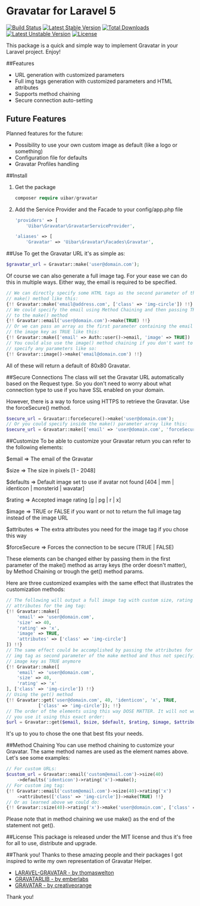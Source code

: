 # Gravatar for Laravel 5

[![Build Status](https://travis-ci.org/uibar/gravatar.svg?branch=master)](https://travis-ci.org/uibar/gravatar)
[![Latest Stable Version](https://poser.pugx.org/uibar/gravatar/v/stable)](https://packagist.org/packages/uibar/gravatar)
[![Total Downloads](https://poser.pugx.org/uibar/gravatar/downloads)](https://packagist.org/packages/uibar/gravatar)
[![Latest Unstable Version](https://poser.pugx.org/uibar/gravatar/v/unstable)](https://packagist.org/packages/uibar/gravatar)
[![License](https://poser.pugx.org/uibar/gravatar/license)](https://packagist.org/packages/uibar/gravatar)

This package is a quick and simple way to implement Gravatar in your Laravel project. Enjoy!

##Features
* URL generation with customized parameters
* Full img tags generation with customized parameters and HTML attributes
* Supports method chaining
* Secure connection auto-setting

## Future Features
Planned features for the future:
* Possibility to use your own custom image as default (like a logo or something)
* Configuration file for defaults
* Gravatar Profiles handling

##Install
1. Get the package
    ```php
    composer require uibar/gravatar
    ```

2. Add the Service Provider and the Facade to your config/app.php file
    ```php
    'providers' => [
        'Uibar\Gravatar\GravatarServiceProvider',
    ```
    
    ```php
    'aliases' => [
        'Gravatar' => 'Uibar\Gravatar\Facades\Gravatar',
    ```

##Use
To get the Gravatar URL it's as simple as:
```php
$gravatar_url = Gravatar::make('user@domain.com');
```

Of course we can also generate a full image tag. For your ease we can do this in multiple ways. Either way, the email is required to be specified.
```php
// We can directly specify some HTML tags as the second parameter of the
// make() method like this:
{!! Gravatar::make('email@address.com', ['class' => 'img-circle']) !!}
// We could specify the email using Method Chaining and then passing TRUE
// to the make() method
{!! Gravatar::email('user@domain.com')->make(TRUE) !!}
// Or we can pass an array as the first parameter containing the email and
// the image key as TRUE like this:
{!! Gravatar::make(['email' => Auth::user()->email, 'image' => TRUE]) !!}
// You could also use the image() method chaining if you don't want to
// specify any parameters like so:
{!! Gravatar::image()->make('email@domain.com') !!}
```

All of these will return a default of 80x80 Gravatar.

##Secure Connections
The class will set the Gravatar URL automatically based on the Request type. So you don't need to worry about what connection type to use if you have SSL enabled on your domain.

However, there is a way to force using HTTPS to retrieve the Gravatar. Use the forceSecure() method.
```php
$secure_url = Gravatar::forceSecure()->make('user@domain.com');
// Or you could specify inside the make() parameter array like this:
$secure_url = Gravatar::make(['email' => 'user@domain.com', 'forceSecure' => TRUE]);
```

##Customize
To be able to customize your Gravatar return you can refer to the following elements:

$email          =>      The email of the Gravatar

$size           =>      The size in pixels \[1 - 2048\]

$defaults       =>      Default image set to use if avatar not found \[404 | mm | identicon | monsterid | wavatar\]

$rating         =>      Accepted image rating  \[g | pg | r | x\]

$image          =>      TRUE or FALSE if you want or not to return the full image tag instead of the image URL

$attributes     =>      The extra attributes you need for the image tag if you chose this way

$forceSecure    =>      Forces the connection to be secure (TRUE | FALSE)

These elements can be changed either by passing them in the first parameter of the make() method as array keys (the order doesn't matter), by Method Chaining or trough the get() method params.

Here are three customized examples with the same effect that illustrates the customization methods:
```php
// The following will output a full image tag with custom size, rating and
// attributes for the img tag:
{!! Gravatar::make([
    'email' => 'user@domain.com',
    'size' => 40,
    'rating' => 'x',
    'image' => TRUE,
    'attributes' => ['class' => 'img-circle']
]) !!}
// The same effect could be accomplished by passing the attributes for the
// img tag as second parameter of the make method and thus not specifying the
// image key as TRUE anymore
{!! Gravatar::make([
    'email' => 'user@domain.com',
    'size' => 40,
    'rating' => 'x'
], ['class' => 'img-circle']) !!}
// Using the get() method
{!! Gravatar::get('user@domain.com', 40, 'identicon', 'x', TRUE,
            ['class' => 'img-circle']); !!}
// The order of the elements using this way DOSE MATTER. It will not work unless
// you use it using this exact order:
$url = Gravatar::get($email, $size, $default, $rating, $image, $attributes);
```
It's up to you to chose the one that best fits your needs.

##Method Chaining
You can use method chaining to customize your Gravatar. The same method names are used as the element names above. Let's see some examples:

```php
// For custom URLs:
$custom_url = Gravatar::email('custom@email.com')->size(40)
    ->defaults('identicon')->rating('x')->make();
// For custom img tag:
{!! Gravatar::email('custom@email.com')->size(40)->rating('x')
    ->attributes(['class' => 'img-circle'])->make(TRUE) !!}
// Or as learned above we could do:
{!! Gravatar::size(40)->rating('x')->make('user@domain.com', ['class' => 'img-circle']) !!}
```

Please note that in method chaining we use make() as the end of the statement not get().

##License
This package is released under the MIT license and thus it's free for all to use, distribute and upgrade.

##Thank you!
Thanks to these amazing people and their packages I got inspired to write my own representation of Gravatar Helper.

- [LARAVEL-GRAVATAR - by thomaswelton](https://github.com/thomaswelton/laravel-gravatar)
- [GRAVATARLIB - by emberlabs](https://github.com/emberlabs/gravatarlib)
- [GRAVATAR - by creativeorange](https://github.com/creativeorange/gravatar)

Thank you!
